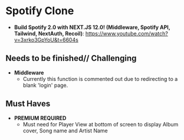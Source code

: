 # Spotify Clone
- **Build Spotify 2.0 with NEXT.JS 12.0! (Middleware, Spotify API, Tailwind, NextAuth, Recoil)**: https://www.youtube.com/watch?v=3xrko3GpYoU&t=6604s

## Needs to be finished// Challenging
- **Middleware** 
  - Currently this function is commented out due to redirecting to a blank 'login' page.

## Must Haves
- **PREMIUM REQUIRED**
  - Must need for Player View at bottom of screen to display Album cover, Song name and Artist Name
